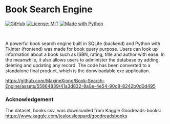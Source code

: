 # Book Search Engine

[![GitHub](https://badgen.net/badge/icon/GitHub?icon=github&color=black&label)](https://github.com/MaxineXiong)
[![License: MIT](https://img.shields.io/badge/License-MIT-yellow.svg)](https://opensource.org/licenses/MIT)
[![Made with Python](https://img.shields.io/badge/Python->=3.6-blue?logo=python&logoColor=white)](https://www.python.org)

<br>

A powerful book search engine built in SQLite (backend) and Python with Tkinter (frontend) was made for book query purpose. Users can look up information about a book such as ISBN, rating, title and author with ease. In the meanwhile, it also allows users to administer the database by adding, deleting and updating any record. The code has been converted to a standalone final product, which is the donwloadable exe application.





https://github.com/MaxineXiong/Book-Search-Engine/assets/55864839/41a3d832-8a0e-4e54-90c8-8242b0d0d495






### Acknowledgement
The dataset, books.csv, was downloaded from Kaggle Goodreads-books: https://www.kaggle.com/jealousleopard/goodreadsbooks
